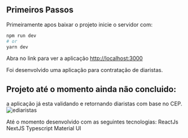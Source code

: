 ## Primeiros Passos

Primeiramente apos baixar o projeto inicie o servidor com:

```bash
npm run dev
# or
yarn dev
```

Abra no link para ver a aplicação [http://localhost:3000](http://localhost:3000) 

Foi desenvolvido uma aplicação para contratação de diaristas.

## Projeto até o momento ainda não concluido:

a aplicação já esta validando e retornando diaristas com base no CEP.
![ediaristas](https://user-images.githubusercontent.com/70299838/122123734-b8c45e00-ce04-11eb-9822-d634fcf9b67e.gif)

Até o momento desenvolvido com as seguintes tecnologias:
ReactJs
NextJS
Typescript
Material UI

